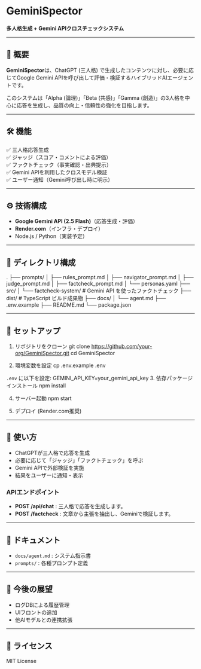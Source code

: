 # GeminiSpector

**多人格生成 + Gemini APIクロスチェックシステム**

---

## 🌟 概要

**GeminiSpector**は、ChatGPT (三人格) で生成したコンテンツに対し、必要に応じてGoogle Gemini APIを呼び出して評価・検証するハイブリッドAIエージェントです。

このシステムは「Alpha (論理)」「Beta (共感)」「Gamma (創造)」の3人格を中心に応答を生成し、品質の向上・信頼性の強化を目指します。

---

## 🛠️ 機能

✅ 三人格応答生成  
✅ ジャッジ（スコア・コメントによる評価）  
✅ ファクトチェック（事実確認・出典提示）  
✅ Gemini APIを利用したクロスモデル検証  
✅ ユーザー通知（Gemini呼び出し時に明示）  

---

## ⚙️ 技術構成

- **Google Gemini API (2.5 Flash)**（応答生成・評価）
- **Render.com**（インフラ・デプロイ）
- Node.js / Python（実装予定）

---

## 📂 ディレクトリ構成
.
├── prompts/
│   ├── rules_prompt.md
│   ├── navigator_prompt.md
│   ├── judge_prompt.md
│   ├── factcheck_prompt.md
│   └── personas.yaml
├── src/
│   └── factcheck-system/ # Gemini API を使ったファクトチェック
├── dist/                 # TypeScript ビルド成果物
├── docs/
│   └── agent.md
├── .env.example
├── README.md
└── package.json

---

## 📝 セットアップ

1. リポジトリをクローン
git clone https://github.com/your-org/GeminiSpector.git
cd GeminiSpector

2. 環境変数を設定
cp .env.example .env

`.env` に以下を設定:
GEMINI_API_KEY=your_gemini_api_key
3. 依存パッケージインストール
npm install

4. サーバー起動
npm start

5. デプロイ (Render.com推奨)

---

## 🚀 使い方

- ChatGPTが三人格で応答を生成
- 必要に応じて「ジャッジ」「ファクトチェック」を呼ぶ
- Gemini APIで外部検証を実施
- 結果をユーザーに通知・表示

### APIエンドポイント
 - **POST /api/chat** : 三人格で応答を生成します。
 - **POST /factcheck** : 文章から主張を抽出し、Geminiで検証します。

---

## 📖 ドキュメント

- `docs/agent.md` : システム指示書
- `prompts/` : 各種プロンプト定義

---

## 🧭 今後の展望

- ログDBによる履歴管理
- UIフロントの追加
- 他AIモデルとの連携拡張

---

## 📝 ライセンス

MIT License

